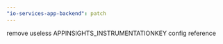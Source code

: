 ```yaml
---
"io-services-app-backend": patch
---
```


remove useless APPINSIGHTS_INSTRUMENTATIONKEY config reference
